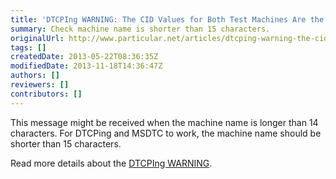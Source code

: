 ```yaml
---
title: 'DTCPIng WARNING: The CID Values for Both Test Machines Are the Same'
summary: Check machine name is shorter than 15 characters.
originalUrl: http://www.particular.net/articles/dtcping-warning-the-cid-values-for-both-test-machines-are-the-same
tags: []
createdDate: 2013-05-22T08:36:35Z
modifiedDate: 2013-11-18T14:36:47Z
authors: []
reviewers: []
contributors: []
---
```


This message might be received when the machine name is longer than 14 characters. For DTCPing and MSDTC to work, the machine name should be shorter than 15 characters.

Read more details about the [DTCPIng WARNING](http://social.msdn.microsoft.com/Forums/en/windowstransactionsprogramming/thread/1ddb9665-1a28-4d3e-bddd-50de2f07543a).

